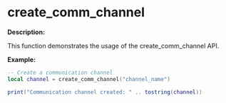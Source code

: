# create_comm_channel

**Description:**

This function demonstrates the usage of the create_comm_channel API.

**Example:**

```lua
-- Create a communication channel
local channel = create_comm_channel("channel_name")

print("Communication channel created: " .. tostring(channel))
```

